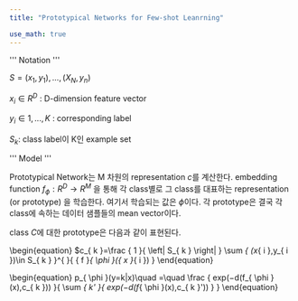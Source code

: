 ```yaml
---
title: "Prototypical Networks for Few-shot Leanrning"

use_math: true
---
```


'''
Notation
'''

$S = {(x_1,y_1),...,(X_N, y_n)}$

$x_i\in R^D$ : D-dimension feature vector 

$y_i \in {1,...,K}$ : corresponding label

$S_k$: class label이 K인 example set

'''
Model 
'''

Prototypical Network는 M 차원의 representation $c$를 계산한다. 
embedding function $f_\phi:R^D \rightarrow R^M$ 을 통해 각 class별로 그 class를 대표하는 representation (or prototype) 을 학습한다. 여기서 학습되는 값은 $\phi$이다. 
각 prototype은 결국 각 class에 속하는 데이터 샘플들의 mean vector이다. 

class $C$에 대한 prototype은 다음과 같이 표현된다. 

\begin{equation}
$c_{ k }=\frac { 1 }{ \left| S_{ k } \right|  } \sum _{ (x_{ i },y_{ i })\in S_{ k } }^{  }{ { f }_{ \phi  }({ x }_{ i }) }
\end{equation}

\begin{equation}
p_{ \phi  }(y=k|x)\quad =\quad \frac { exp(−d(f_{ \phi  }(x),c_{ k })) }{ \sum _{ k' }{ exp(−d(f_{ \phi  }(x),c_{ k }')) }  }
\end{equation}